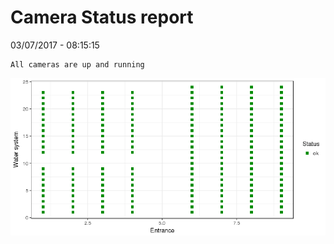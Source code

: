 Camera Status report
================
03/07/2017 - 08:15:15

    All cameras are up and running

![](camreport_files/figure-markdown_github/unnamed-chunk-2-1.png)
